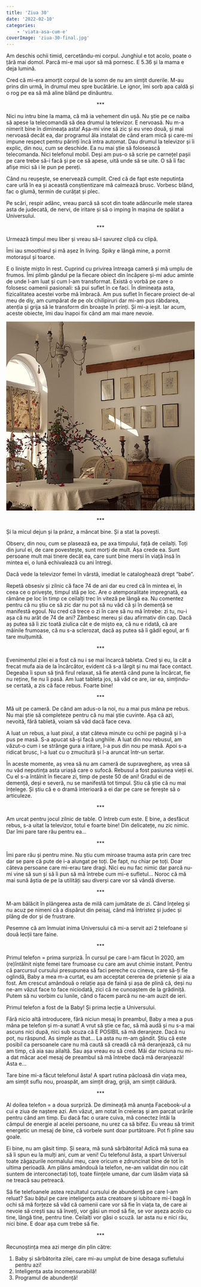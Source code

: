 ```yaml
---
title: 'Ziua 30'
date: '2022-02-10'
categories:
    - 'viata-asa-cum-e'
coverImage: 'ziua-30-final.jpg'
---
```


Am deschis ochii timid, cercetându-mi corpul. Junghiul e tot acolo, poate o țâră mai domol. Parcă mi-e mai ușor să mă pornesc. E 5.36 și la mama e deja lumină.

Cred că mi-era amorțit corpul de la somn de nu am simțit durerile. M-au prins din urmă, în drumul meu spre bucătărie. Le ignor, îmi sorb apa caldă și o rog pe ea să mă aline blând pe dinăuntru.

<p style="text-align: center;">***</p>

Nici nu intru bine la mama, că mă ia vehement din ușă. Nu știe pe ce naiba să apese la telecomandă să dea drumul la televizor. E nervoasă. Nu m-a nimerit bine în dimineața asta! Așa-mi vine să zic și eu vreo două, și mai nervoasă decât ea, dar programul ăla instalat de când eram mică și care-mi impune respect pentru părinți încă intra automat. Dau drumul la televizor și îi explic, din nou, cum se deschide. Ea nu mai știe să folosească telecomanda. Nici telefonul mobil. Deși am pus-o să scrie pe carnețel pașii pe care trebe să-i facă și pe ce să apese, uită unde să se uite. O să îi fac afișe mici să i le pun pe pereți.

Când nu reușește, se enervează cumplit. Cred că de fapt este neputința care urlă în ea și această conștientizare mă calmează brusc. Vorbesc blând, fac o glumă, termin de curățat și plec.

Pe scări, respir adânc, vreau parcă să scot din toate adâncurile mele starea asta de judecată, de nervi, de iritare și să o imping în mașina de spălat a Universului.

<p style="text-align: center;">***</p>

Urmează timpul meu liber și vreau să-l savurez clipă cu clipă.

Îmi iau smoothieul și mă așez în living. Spiky e lângă mine, a pornit motorașul și toarce.

E o liniște mișto în rest. Cuprind cu privirea întreaga cameră și mă umplu de frumos. Îmi plimb gândul pe la fiecare obiect din încăpere și-mi aduc aminte de unde l-am luat și cum l-am transformat. Există o vorbă pe care o folosesc oamenii pasionali: să pui suflet în ce faci. În dimineața asta, fizicalitatea acestei vorbe mă îmbracă. Am pus suflet în fiecare proiect de-al meu de diy, am cumpărat de pe olx chilipiruri dar mi-am pus răbdarea, atenția și grija să le transform din broaște în prinți. Și mi-a ieșit. Iar acum, aceste obiecte, îmi dau înapoi fix când am mai mare nevoie.

![](images/ziua-30-my-living.jpeg)

<p style="text-align: center;">***</p>

Și la micul dejun și la prânz, a mâncat bine. Și a stat la povești.

Observ, din nou, cum se plasează ea, pe axa timpului, față de ceilalți. Toți din jurul ei, de care povestește, sunt morți de mult. Așa crede ea. Sunt persoane mult mai tinere decât ea, care sunt bine mersi în viață însă în mintea ei, o lună echivalează cu ani întregi.

Dacă vede la televizor femei în vârstă, imediat le cataloghează drept “babe”.

Repetă obsesiv și zilnic că face 74 de ani dar eu cred că în mintea ei, în ceea ce o privește, timpul stă pe loc. Are o atemporalitate impregnată, ea rămâne pe loc în timp ce ceilalți trec în viteză pe lângă ea. Nu comentez pentru că nu știu ce să zic dar nu pot să nu văd că și în demență se manifestă egoul. Nu cred că trece o zi în care să nu mă întrebe: zi tu, nu-i așa că nu arăt de 74 de ani? Zâmbesc mereu și dau afirmativ din cap. Dacă aș putea să îi zic toată ziulica cât e de mișto ea, că nu e ridată, că are mâinile frumoase, că nu s-a sclerozat, dacă aș putea să îi gâdil egoul, ar fi tare mulțumită.

<p style="text-align: center;">***</p>

Evenimentul zilei ei a fost că nu i se mai încarcă tableta. Cred și eu, la cât a frecat mufa aia de la încărcător, evident că s-a lărgit și nu mai face contact. Degeaba îi spun să țină firul relaxat, să fie atentă când pune la încărcat, fie nu reține, fie nu îi pasă. Am luat tableta jos, să văd ce are, iar ea, simțindu-se certată, a zis că face rebus. Foarte bine!

<p style="text-align: center;">***</p>

Mă uit pe cameră. De când am adus-o la noi, nu a mai pus mâna pe rebus. Nu mai știe să completeze pentru că nu mai știe cuvinte. Așa că azi, nevoită, fără tabletă, voiam să văd dacă face ceva.

A luat un rebus, a luat pixul, a stat câteva minute cu ochii pe pagină și l-a pus pe masă. S-a apucat să-și facă unghiile. A luat din nou rebusul, am văzut-o cum i se strânge gura a iritare, l-a pus din nou pe masă. Apoi s-a ridicat brusc, l-a luat cu o zmucitură și l-a aruncat într-un sertar.

În aceste momente, aș vrea să nu am cameră de supraveghere, aș vrea să nu văd neputința asta uriașă care o sufocă. Rebusul a fost pasiunea vieții ei. Cu el s-a întâlnit în fiecare zi, timp de peste 50 de ani! Gradul ei de demență, deși e severă, nu se manifestă tot timpul. Știu că știe că nu mai înțelege. Și știu că e o dramă interioară a ei dar pe care se ferește să o articuleze.

<p style="text-align: center;">***</p>

Am urcat pentru jocul zilnic de table. O întreb cum este. E bine, a desfăcut rebus, s-a uitat la televizor, totul e foarte bine! Din delicatețe, nu zic nimic. Dar îmi pare tare rău pentru ea…

<p style="text-align: center;">***</p>

Îmi pare rău și pentru mine. Nu știu cum miroase trauma asta prin care trec dar se pare că pute de i-a alungat pe toți. De fapt, nu chiar pe toți. Doar câteva persoane care mi-erau tare dragi. Nici eu nu fac nimic dar parcă nu-mi vine să sun și să îi pun să mă întrebe cum mi-e sufletul… Noroc că mă mai sună ăștia de pe la utilități sau diverși care vor să vândă diverse.

<p style="text-align: center;">***</p>

M-am bălăcit în plângerea asta de milă cam jumătate de zi. Când înțeleg și nu acuz pe nimeni că a dispărut din peisaj, când mă întristez și judec și plâng de dor și de frustrare.

Pesemne că am înmuiat inima Universului că mi-a servit azi 2 telefoane și două lecții tare faine.

<p style="text-align: center;">***</p>

Primul telefon = prima surpriză. În cursul pe care l-am făcut în 2020, am (re)întâlnit niște femei tare frumoase cu care am avut chimie instant. Pentru că parcursul cursului presupunea să faci pereche cu cineva, care să-ți fie oglindă, Baby a mea m-a curtat, eu am acceptat cererea de prietenie și aia a fost. Am crescut amândouă o relație așa de faină și așa de plină că, deși nu ne-am văzut face to face niciodată, zici că ne cunoaștem de la grădiniță. Putem să nu vorbim cu lunile, când o facem parcă nu ne-am auzit de ieri.

Primul telefon a fost de la Baby! Și prima lecție a Universului.

Fără nicio altă introducere, fără niciun mesaj în preambul, Baby a mea a pus mâna pe telefon și m-a sunat! A vrut să știe ce fac, să mă audă și nu s-a mai ascuns nici după, nici sub scuza că E POSIBIL să mă deranjeze. Dacă nu pot, nu răspund. As simple as that… La asta nu m-am gândit. Știu că este posibil ca persoanele care nu mă caută să creadă că mă deranjează, că nu am timp, că aia sau ailaltă. Sau așa vreau eu să cred. Măi dar niciuna nu mi-a dat măcar acel mesaj de preambul să mă întrebe dacă mă deranjează! Asta e…

Tare bine mi-a făcut telefonul ăsta! A spart rutina pâcloasă din viața mea, am simțit suflu nou, proaspăt, am simțit drag, grijă, am simțit căldură.

<p style="text-align: center;">***</p>

Al doilea telefon = a doua surpriză. De dimineață mă anunța Facebook-ul a cui e ziua de naștere azi. Am văzut, am notat în creieraș și am parcat urările pentru când am timp. Eu dacă fac o urare cuiva, mă conectez întâi la câmpul de energie al acelei persoane, nu urez ca să bifez. Eu vreau să trimit energetic un mesaj de bine, că vorbele sunt doar purtătoare. Pot fi pline sau goale.

Ei bine, nu am găsit timp. Și seara, mă sună sărbătorita! Adică mă suna ea să îi spun eu la mulți ani, cum ar veni! Cu telefonul ăsta, a spart Universul toate zăgazurile normalului meu, care oricum e zdruncinat bine de tot în ultima perioadă. Am plâns amândouă la telefon, ne-am validat din nou cât suntem de interconectați toți, toate ființele umane, dar cum lăsăm viața să ne treacă sau petreacă.

Să fie telefoanele astea rezultatul cursului de abundență pe care l-am reluat? Sau bățul pe care inteligența asta creatoare și iubitoare mi-l bagă în ochi să mă forțeze să văd că oamenii care vor să fie în viața ta, de care ai nevoie să crești sau să înveți, vor găsi un mod să fie, se vor așeza acolo cu tine, lângă tine, pentru tine. Ceilalți vor găsi o scuză. Iar asta nu e nici rău, nici bine. E doar așa cum trebe să fie.

<p style="text-align: center;">***</p>

Recunoștința mea azi merge din plin către:

1. Baby și sărbătorita zilei, care mi-au umplut de bine desaga sufletului pentru azi!
2. Inteligența asta incomensurabilă!
3. Programul de abundență!
